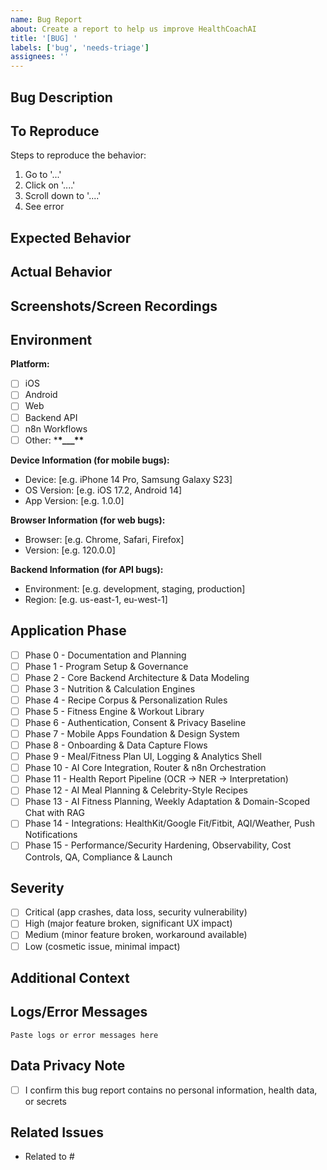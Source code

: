 ```yaml
---
name: Bug Report
about: Create a report to help us improve HealthCoachAI
title: '[BUG] '
labels: ['bug', 'needs-triage']
assignees: ''
---
```


## Bug Description

<!-- A clear and concise description of what the bug is -->

## To Reproduce

Steps to reproduce the behavior:

1. Go to '...'
2. Click on '....'
3. Scroll down to '....'
4. See error

## Expected Behavior

<!-- A clear and concise description of what you expected to happen -->

## Actual Behavior

<!-- A clear and concise description of what actually happened -->

## Screenshots/Screen Recordings

<!-- If applicable, add screenshots or screen recordings to help explain your problem -->

## Environment

**Platform:**

- [ ] iOS
- [ ] Android
- [ ] Web
- [ ] Backend API
- [ ] n8n Workflows
- [ ] Other: \***\*\_\_\_\*\***

**Device Information (for mobile bugs):**

- Device: [e.g. iPhone 14 Pro, Samsung Galaxy S23]
- OS Version: [e.g. iOS 17.2, Android 14]
- App Version: [e.g. 1.0.0]

**Browser Information (for web bugs):**

- Browser: [e.g. Chrome, Safari, Firefox]
- Version: [e.g. 120.0.0]

**Backend Information (for API bugs):**

- Environment: [e.g. development, staging, production]
- Region: [e.g. us-east-1, eu-west-1]

## Application Phase

<!-- Which phase of the application does this bug affect? -->

- [ ] Phase 0 - Documentation and Planning
- [ ] Phase 1 - Program Setup & Governance
- [ ] Phase 2 - Core Backend Architecture & Data Modeling
- [ ] Phase 3 - Nutrition & Calculation Engines
- [ ] Phase 4 - Recipe Corpus & Personalization Rules
- [ ] Phase 5 - Fitness Engine & Workout Library
- [ ] Phase 6 - Authentication, Consent & Privacy Baseline
- [ ] Phase 7 - Mobile Apps Foundation & Design System
- [ ] Phase 8 - Onboarding & Data Capture Flows
- [ ] Phase 9 - Meal/Fitness Plan UI, Logging & Analytics Shell
- [ ] Phase 10 - AI Core Integration, Router & n8n Orchestration
- [ ] Phase 11 - Health Report Pipeline (OCR → NER → Interpretation)
- [ ] Phase 12 - AI Meal Planning & Celebrity-Style Recipes
- [ ] Phase 13 - AI Fitness Planning, Weekly Adaptation & Domain-Scoped Chat
      with RAG
- [ ] Phase 14 - Integrations: HealthKit/Google Fit/Fitbit, AQI/Weather, Push
      Notifications
- [ ] Phase 15 - Performance/Security Hardening, Observability, Cost Controls,
      QA, Compliance & Launch

## Severity

- [ ] Critical (app crashes, data loss, security vulnerability)
- [ ] High (major feature broken, significant UX impact)
- [ ] Medium (minor feature broken, workaround available)
- [ ] Low (cosmetic issue, minimal impact)

## Additional Context

<!-- Add any other context about the problem here -->

## Logs/Error Messages

<!-- If applicable, add relevant logs or error messages -->

```
Paste logs or error messages here
```

## Data Privacy Note

<!-- ⚠️ IMPORTANT: Do not include any personal information, health data, or secrets in this bug report -->

- [ ] I confirm this bug report contains no personal information, health data,
      or secrets

## Related Issues

<!-- Link to any related issues -->

- Related to #

